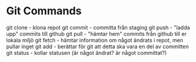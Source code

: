 # Git Commands

git clone - klona repot
git commit - committa från staging
git push - "ladda upp" commits till github
git pull - "hämtar hem" commits från github till er lokala miljö
git fetch - hämtar information om något ändrats i repot, men pullar inget
git add - berättar för git att detta ska vara en del av committen
git status - kollar statusen (är något ändrat? är något committat?)
